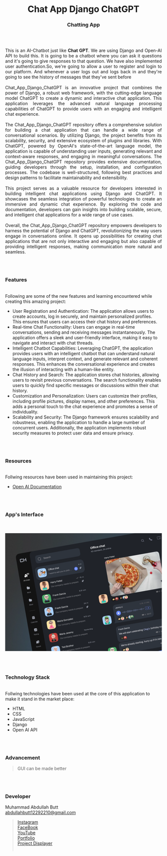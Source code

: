 <h1 align="center">
  Chat App Django ChatGPT
</h1>

<h3 align="center">
  Chatting App
</h3>


<br><br>

<p align="justify">
This is an AI-Chatbot just like <b>Chat GPT</b>. We are using Django and Open-AI API to build this. It is going to be a chatbot where you can ask it questions and it's going to give responses to that question. We have also implemented user authentication.So, we're going to allow a user to register and login to our platform. And whenever a user logs out and logs back in and they're going to see the history of messages that they've sent before
<br><br> 
Chat_App_Django_ChatGPT is an innovative project that combines the power of Django, a robust web framework, with the cutting-edge language model ChatGPT to create a dynamic and interactive chat application. This application leverages the advanced natural language processing capabilities of ChatGPT to provide users with an engaging and intelligent chat experience. 
<br><br>
The Chat_App_Django_ChatGPT repository offers a comprehensive solution for building a chat application that can handle a wide range of conversational scenarios. By utilizing Django, the project benefits from its scalability, security, and extensive ecosystem of plugins and libraries. With ChatGPT, powered by OpenAI's state-of-the-art language model, the application is capable of understanding user inputs, generating relevant and context-aware responses, and engaging in meaningful conversations.
The Chat_App_Django_ChatGPT repository provides extensive documentation, guiding developers through the setup, installation, and configuration processes. The codebase is well-structured, following best practices and design patterns to facilitate maintainability and extensibility.
<br><br>
This project serves as a valuable resource for developers interested in building intelligent chat applications using Django and ChatGPT. It showcases the seamless integration of powerful technologies to create an immersive and dynamic chat experience. By exploring the code and documentation, developers can gain insights into building scalable, secure, and intelligent chat applications for a wide range of use cases.
<br><br>
Overall, the Chat_App_Django_ChatGPT repository empowers developers to harness the potential of Django and ChatGPT, revolutionizing the way users engage in conversations online. It opens up possibilities for creating chat applications that are not only interactive and engaging but also capable of providing intelligent responses, making communication more natural and seamless.
</p>


<br><br>
<!-- ................................................................................................................................. -->


### Features
<br>
Following are some of the new features and learning encountered while creating this amazing project:

- User Registration and Authentication: The application allows users to create accounts, log in securely, and maintain personalized profiles. This ensures that users can access their chat history and preferences.
- Real-time Chat Functionality: Users can engage in real-time conversations, sending and receiving messages instantaneously. The application offers a sleek and user-friendly interface, making it easy to navigate and interact with chat threads.
- Intelligent Chatbot Capabilities: Leveraging ChatGPT, the application provides users with an intelligent chatbot that can understand natural language inputs, interpret context, and generate relevant and coherent responses. This enhances the conversational experience and creates the illusion of interacting with a human-like entity.
- Chat History and Search: The application stores chat histories, allowing users to revisit previous conversations. The search functionality enables users to quickly find specific messages or discussions within their chat history.
- Customization and Personalization: Users can customize their profiles, including profile pictures, display names, and other preferences. This adds a personal touch to the chat experience and promotes a sense of individuality.
- Scalability and Security: The Django framework ensures scalability and robustness, enabling the application to handle a large number of concurrent users. Additionally, the application implements robust security measures to protect user data and ensure privacy.


<br><br>
<!-- ................................................................................................................................. -->


### Resources
<br>
Follwing resources have been used in maintaining this project:

- [Open AI Documentation](https://platform.openai.com/docs/introduction)

<br><br>
<!-- ................................................................................................................................. -->




### App's Interface
<br><br>
![GUI for this Project](demo.webp)


<br><br>
<!-- ................................................................................................................................. -->




### Technology Stack
<br>
Follwing technologies have been used at the core of this application to make it stand in the market place:

- HTML
- CSS
- JavaScript
- Django
- Open AI API 


<br><br>
<!-- ................................................................................................................................. -->


### Advancement

> GUI can be made better

<br><br>
<!-- ................................................................................................................................. -->



### Developer

Muhammad Abdullah Butt <br>
abdullahbutt12292210@gmail.com <br>
> [Instagram](https://www.instagram.com/abdullah.butt.22/)<br>
> [FaceBook](https://www.facebook.com/profile.php?id=100076291614529)<br>
> [YouTube](https://www.youtube.com/channel/UCnuOFQyMywg-KuoN-lmav1Q)<br>
> [Portfolio](https://rebrand.ly/MuhammadAbdullahButt_MABCORP)<br>
> [Project Displayer]( https://rebrand.ly/ProjectDisplayer_MABCORP)
<br><br>
<!-- ................................................................................................................................. -->







